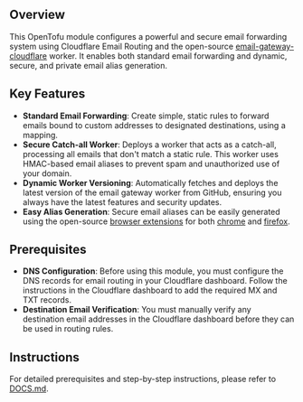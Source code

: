 ## Overview

This OpenTofu module configures a powerful and secure email forwarding system using Cloudflare Email Routing and the open-source [email-gateway-cloudflare](https://github.com/CutTheCrapTech/email-gateway-cloudflare) worker. It enables both standard email forwarding and dynamic, secure, and private email alias generation.

## Key Features

- **Standard Email Forwarding**: Create simple, static rules to forward emails bound to custom addresses to designated destinations, using a mapping.
- **Secure Catch-all Worker**: Deploys a worker that acts as a catch-all, processing all emails that don't match a static rule. This worker uses HMAC-based email aliases to prevent spam and unauthorized use of your domain.
- **Dynamic Worker Versioning**: Automatically fetches and deploys the latest version of the email gateway worker from GitHub, ensuring you always have the latest features and security updates.
- **Easy Alias Generation**: Secure email aliases can be easily generated using the open-source [browser extensions](https://github.com/CutTheCrapTech/email-alias-extensions) for both [chrome](https://chromewebstore.google.com/detail/email-alias-generator/ghhkompkfhenihpidldalcocbfplkdgm) and [firefox](https://addons.mozilla.org/en-US/firefox/addon/email-alias-generator-hmac/).

## Prerequisites

- **DNS Configuration**: Before using this module, you must configure the DNS records for email routing in your Cloudflare dashboard. Follow the instructions in the Cloudflare dashboard to add the required MX and TXT records.
- **Destination Email Verification**: You must manually verify any destination email addresses in the Cloudflare dashboard before they can be used in routing rules.

## Instructions

For detailed prerequisites and step-by-step instructions, please refer to [DOCS.md](./DOCS.md).
